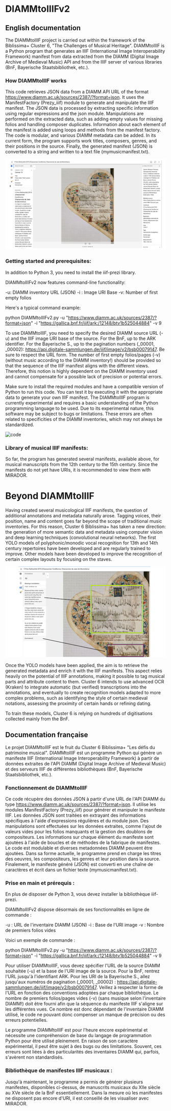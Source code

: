 # DIAMMtoIIIFv2

## English documentation

The DIAMMtoIIIF project is carried out within the framework of the Biblissima+ Cluster 6, "The Challenges of Musical Heritage". DIAMMtoIIIF is a Python program that generates an IIIF (International Image Interoperability Framework) manifest from data extracted from the DIAMM (Digital Image Archive of Medieval Music) API and from the IIIF server of various libraries (BnF, Bayerische Staatsbibliothek, etc.).

### How DIAMMtoIIIF works

This code retrieves JSON data from a DIAMM API URL of the format https://www.diamm.ac.uk/sources/2387/?format=json. It uses the ManifestFactory (Prezy_iiif) module to generate and manipulate the IIIF manifest. The JSON data is processed by extracting specific information using regular expressions and the json module. Manipulations are performed on the extracted data, such as adding empty values for missing folios and handling composer duplicates. Information about each element of the manifest is added using loops and methods from the manifest factory.
The code is modular, and various DIAMM metadata can be added. In its current form, the program supports work titles, composers, genres, and their positions in the source. Finally, the generated manifest (JSON) is converted to a string and written to a text file (mymusicmanifest.txt).

![code](https://github.com/Biblissimacluster6/DIAMMtoIIIF/blob/main/img/Cordiforme%203.jpg)

### Getting started and prerequisites:

In addition to Python 3, you need to install the iiif-prezi library.

DIAMMtoIIIFv2 now features command-line functionality:

-u: DIAMM inventory URL (JSON)
-i : Image URI Base
-v: Number of first empty folios

Here's a typical command example:

python DIAMMtoIIIFv2.py -u "https://www.diamm.ac.uk/sources/2387/?format=json" -i "https://gallica.bnf.fr/iiif/ark:/12148/btv1b525044884" -v 9

To use DIAMMtoIIIF, you need to specify the desired DIAMM source URL (-u) and the IIIF image URI base of the source. For the BnF, up to the ARK identifier. For the Bayerische S., up to the pagination numbers (_00001, _00002): https://api.digitale-sammlungen.de/iiif/image/v2/bsb00079147. Be sure to respect the URL form. The number of first empty folios/pages (-v) (without music according to the DIAMM inventory!) should be provided so that the sequence of the IIIF manifest aligns with the different views. Therefore, this notion is highly dependent on the DIAMM inventory used and cannot compensate for a possible lack of precision or potential errors. 

Make sure to install the required modules and have a compatible version of Python to run this code. You can test it by executing it with the appropriate data to generate your own IIIF manifest.
The DIAMMtoIIIF program is currently experimental and requires a basic understanding of the Python programming language to be used. Due to its experimental nature, this software may be subject to bugs or limitations. These errors are often related to specificities of the DIAMM inventories, which may not always be standardized.

![code](https://github.com/Biblissimacluster6/DIAMMtoIIIF/blob/main/img/Chansonnier%20Lorraine.png)

### Library of musical IIIF manifests:

So far, the program has generated several manifests, available above, for musical manuscripts from the 12th century to the 15th century. Since the manifests do not yet have URIs, it is recommended to view them with MIRADOR.

# Beyond DIAMMtoIIIF 

Having created several musicological IIIF manifests, the question of additional annotations and metadata naturally arose. Tagging voices, their position, name and content goes far beyond the scope of traditional music inventories. For this reason, Cluster 6 Biblissima+ has taken a new direction: the generation of more semantic data and metadata using computer vision and deep learning techniques (convolutional neural networks). The first YOLO models of polyphonic/monodic vocal recognition for 13th and 14th century repertoires have been developed and are regularly trained to improve. Other models have been developed to improve the recognition of certain complex layouts by focusing on the staves.

![code](https://github.com/Biblissimacluster6/DIAMMtoIIIF/blob/main/img/Chansonnier%20Cordiforme%202.jpg)

Once the YOLO models have been applied, the aim is to retrieve the generated metadata and enrich it with the IIIF manifests. This aspect relies heavily on the potential of IIIF annotations, making it possible to tag musical parts and attribute content to them. Cluster 6 intends to use advanced OCR (Kraken) to integrate automatic (but verified) transcriptions into the annotations, and eventually to create recognition models adapted to more complex problems, such as identifying the style of certain medieval notations, assessing the proximity of certain hands or refining dating.

To train these models, Cluster 6 is relying on hundreds of digitisations collected mainly from the BnF. 

## Documentation française

Le projet DIAMMtoIIIF est le fruit du Cluster 6 Biblissima+ "Les défis du patrimoine musical". DIAMMtoIIIF est un programme Python qui génère un manifeste IIIF (International Image Interoperability Framework) à partir de données extraites de l'API DIAMM (Digital Image Archive of Medieval Music) et des serveurs IIIF de différentes bibliothèques (BnF, Bayerische Staatsbibliothek, etc.).

### Fonctionnement de DIAMMtoIIIF

Ce code récupère des données JSON à partir d'une URL de l'API DIAMM du type https://www.diamm.ac.uk/sources/2387/?format=json. Il utilise les modules ManifestFactory (Prezy_iiif) pour générer et manipuler le manifeste IIIF.
Les données JSON sont traitées en extrayant des informations spécifiques à l'aide d'expressions régulières et du module json. Des manipulations sont effectuées sur les données extraites, comme l'ajout de valeurs vides pour les folios manquants et la gestion des doublons de compositeurs. 
Les informations sur chaque élément du manifeste sont ajoutées à l'aide de boucles et de méthodes de la fabrique de manifestes.
Le code est modulable et diverses metadonnées DIAMM peuvent être ajoutées. Dans sa forme actuelle, le programme prend en charge les titres des oeuvres, les compositeurs, les genres et leur position dans la source. 
Finalement, le manifeste généré (JSON) est converti en une chaîne de caractères et écrit dans un fichier texte (mymusicmanifest.txt).

### Prise en main et prérequis :

En plus de disposer de Python 3, vous devez installer la bibliothèque iiif-prezi.

DIAMMtoIIIFv2 dispose désormais de ses fonctionnalités en ligne de commande :

-u : URL de l'inventaire DIAMM (JSON)
-i : Base de l'URI image
-v : Nombre de premiers folios vides

Voici un exemple de commande :

python DIAMMtoIIIFv2.py -u "https://www.diamm.ac.uk/sources/2387/?format=json" -i "https://gallica.bnf.fr/iiif/ark:/12148/btv1b525044884" -v 9

Pour utiliser DIAMMtoIIIF, vous devez spécifier l'URL de la source DIAMM souhaitée (-u) et la base de l'URI image de la source. Pour la BnF, rentrez l'URL jusqu'à l'identifiant ARK. Pour les URI de la Bayerische S., allez jusqu'aux numéros de pagination (_00001, _00002) : https://api.digitale-sammlungen.de/iiif/image/v2/bsb00079147. Veillez à respecter la forme de l'URL en fonction des conventions adoptées par chaque bibliothèque. Le nombre de premiers folios/pages vides (-v) (sans musique selon l'inventaire DIAMM!) doit être fourni afin que la séquence du manifeste IIIF s'aligne sur les différentes vues. Ce nombre est donc dépendant de l'inventaire DIAMM utilisé, le code ne pouvant donc compenser un manque de précision ou des erreurs potentielles. 

Le programme DIAMMtoIIIF est pour l'heure encore expérimental et nécessite une compréhension de base du langage de programmation Python pour être utilisé pleinement. En raison de son caractère expérimental, il peut être sujet à des bugs ou des limitations. Souvent, ces erreurs sont liées à des particularités des inventaires DIAMM qui, parfois, s'avèrent non standardisés.

### Bibliothèque de manifestes IIIF musicaux :

Jusqu'à maintenant, le programme a permis de générer plusieurs manifestes, disponibles ci-dessus, de manuscrits musicaux du XIIe siècle au XVe siècle de la BnF essentiellement. Dans la mesure où les manifestes ne disposent pas encore d'URI, il est conseillé de les visualiser avec MIRADOR.

